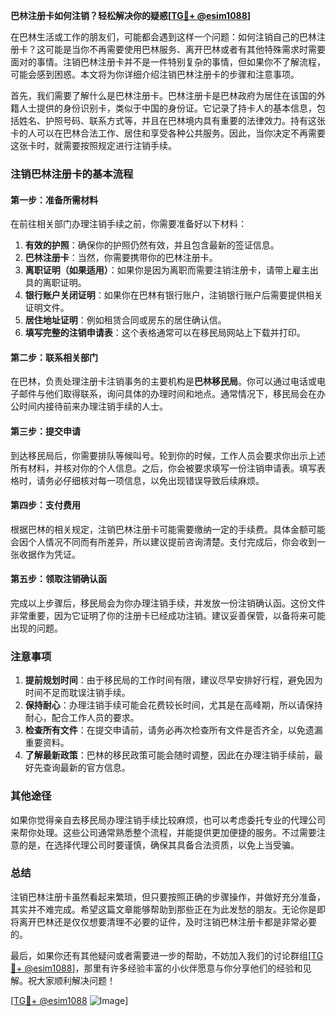 **巴林注册卡如何注销？轻松解决你的疑惑[[TG💪+ @esim1088](https://t.me/s/esim1088)]**

在巴林生活或工作的朋友们，可能都会遇到这样一个问题：如何注销自己的巴林注册卡？这可能是当你不再需要使用巴林服务、离开巴林或者有其他特殊需求时需要面对的事情。注销巴林注册卡并不是一件特别复杂的事情，但如果你不了解流程，可能会感到困惑。本文将为你详细介绍注销巴林注册卡的步骤和注意事项。

首先，我们需要了解什么是巴林注册卡。巴林注册卡是巴林政府为居住在该国的外籍人士提供的身份识别卡，类似于中国的身份证。它记录了持卡人的基本信息，包括姓名、护照号码、联系方式等，并且在巴林境内具有重要的法律效力。持有这张卡的人可以在巴林合法工作、居住和享受各种公共服务。因此，当你决定不再需要这张卡时，就需要按照规定进行注销手续。

### 注销巴林注册卡的基本流程

#### 第一步：准备所需材料
在前往相关部门办理注销手续之前，你需要准备好以下材料：
1. **有效的护照**：确保你的护照仍然有效，并且包含最新的签证信息。
2. **巴林注册卡**：当然，你需要携带你的巴林注册卡。
3. **离职证明（如果适用）**：如果你是因为离职而需要注销注册卡，请带上雇主出具的离职证明。
4. **银行账户关闭证明**：如果你在巴林有银行账户，注销银行账户后需要提供相关证明文件。
5. **居住地址证明**：例如租赁合同或房东的居住确认信。
6. **填写完整的注销申请表**：这个表格通常可以在移民局网站上下载并打印。

#### 第二步：联系相关部门
在巴林，负责处理注册卡注销事务的主要机构是**巴林移民局**。你可以通过电话或电子邮件与他们取得联系，询问具体的办理时间和地点。通常情况下，移民局会在办公时间内接待前来办理注销手续的人士。

#### 第三步：提交申请
到达移民局后，你需要排队等候叫号。轮到你的时候，工作人员会要求你出示上述所有材料，并核对你的个人信息。之后，你会被要求填写一份注销申请表。填写表格时，请务必仔细核对每一项信息，以免出现错误导致后续麻烦。

#### 第四步：支付费用
根据巴林的相关规定，注销巴林注册卡可能需要缴纳一定的手续费。具体金额可能会因个人情况不同而有所差异，所以建议提前咨询清楚。支付完成后，你会收到一张收据作为凭证。

#### 第五步：领取注销确认函
完成以上步骤后，移民局会为你办理注销手续，并发放一份注销确认函。这份文件非常重要，因为它证明了你的注册卡已经成功注销。建议妥善保管，以备将来可能出现的问题。

### 注意事项

1. **提前规划时间**：由于移民局的工作时间有限，建议尽早安排好行程，避免因为时间不足而耽误注销手续。
2. **保持耐心**：办理注销手续可能会花费较长时间，尤其是在高峰期，所以请保持耐心，配合工作人员的要求。
3. **检查所有文件**：在提交申请前，请务必再次检查所有文件是否齐全，以免遗漏重要资料。
4. **了解最新政策**：巴林的移民政策可能会随时调整，因此在办理注销手续前，最好先查询最新的官方信息。

### 其他途径

如果你觉得亲自去移民局办理注销手续比较麻烦，也可以考虑委托专业的代理公司来帮你处理。这些公司通常熟悉整个流程，并能提供更加便捷的服务。不过需要注意的是，在选择代理公司时要谨慎，确保其具备合法资质，以免上当受骗。

### 总结

注销巴林注册卡虽然看起来繁琐，但只要按照正确的步骤操作，并做好充分准备，其实并不难完成。希望这篇文章能够帮助到那些正在为此发愁的朋友。无论你是即将离开巴林还是仅仅想要清理不必要的证件，及时注销巴林注册卡都是非常必要的。

最后，如果你还有其他疑问或者需要进一步的帮助，不妨加入我们的讨论群组[[TG💪+ @esim1088](https://t.me/s/esim1088)]，那里有许多经验丰富的小伙伴愿意与你分享他们的经验和见解。祝大家顺利解决问题！

[[TG💪+ @esim1088](https://t.me/s/esim1088) ![Image](https://i.postimg.cc/4NQfJmqS/Snipaste-2025-05-13-00-14-12.png)]